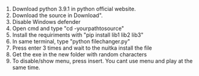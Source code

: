 1. Download python 3.9.1 in python official website.
2. Download the source in Download".
3. Disable Windows defender
4. Open cmd and type "cd -yourpathtosource"
5. Install the requiriments with "pip install lib1 lib2 lib3"
6. In same terminal, type "python filechanger.py"
7. Press enter 3 times and wait to the nuitka install the file
8. Get the exe in the new folder with random characters
9. To disable/show menu, press insert. You cant use menu and play at the same time.
